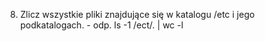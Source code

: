 8. Zlicz wszystkie pliki znajdujące się w katalogu /etc i jego podkatalogach. - odp. ls -1 /ect/. | wc -l

